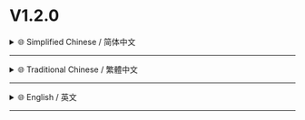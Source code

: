 # V1.2.0

<details>
<summary>🌐 Simplified Chinese / 简体中文</summary>

### ✨ 新增核心功能

- **🔉 输出设备切换器**
    - **一键快捷切换** - 新增「输出设备切换器」功能 通过快捷键 `⇪ CapsLock + ⌃ Control + A` 即可在所有可用的音频输出设备间**循环切换** 无论是内置输出 / 蓝牙耳机抑或是外接显示器音响 切换状态 行云流水
    - **智能即时反馈** - 每次切换均伴有**清晰的系统通知** 准确告知当前激活的音频设备

- **☁️ 配置档更新检测**
    - **自动更新检测** - 引入「自动更新检测」机制 配置加载后及每隔24小时 脚本会**自动从云端获取最新**的配置版本信息
    - **配置新版速递** - 当检测到新版本可用时 将通过系统通知温馨提醒 确保不错过任何功能升级与体验优化
    - **手动触发检查** - 新增快捷键 `⌘ Command + ⌥ Option + ⌃ Control + U` 可随时**手动触发**更新检查 即时了解配置状态

### 🛠️ 功能调整优化

- **🎵 乐曲随行微调**
    - **视觉风格精炼** - 菜单栏显示的曲目与艺人之间的分隔符从 `-` **优化**为更显精致的 `·`
    - **显示长度调整** - 对乐曲随行显示的最大长度限制从32调整为26 **以适应**更多的菜单栏场景

- **🚀 快速启动扩展**
    - 新增对 **Telegram** 的快速启动支持 现在可通过 `⇪ CapsLock + G` 快速聚焦或启动 Telegram

</details>

---

<details>
<summary>🌐 Traditional Chinese / 繁體中文</summary>

### ✨ 新增核心功能

- **🔉 輸出裝置切換器**
    - **一鍵快捷切換** - 新增「輸出裝置切換器」功能 透過快捷鍵 `⇪ CapsLock + ⌃ Control + A` 即可在所有可用的音訊輸出裝置間**循環切換** 無論是內建輸出／藍牙耳機抑或是外接螢幕喇叭 切換狀態 行雲流水
    - **智慧即時回饋** - 每次切換均伴有**清晰的系統通知** 準確告知當前啟用的音訊裝置

- **☁️ 設定檔更新檢查**
    - **自動更新檢查** - 引入「自動更新檢查」機制 設定檔載入後及每隔24小時 腳本會**自動從雲端獲取最新**的設定檔版本資訊
    - **設定檔新版通知** - 當偵測到新版本可用時 將透過系統通知溫馨提醒 確保不錯過任何功能升級與體驗優化
    - **手動觸發檢查** - 新增快捷鍵 `⌘ Command + ⌥ Option + ⌃ Control + U` 可隨時**手動觸發**更新檢查 即時了解設定檔狀態

### 🛠️ 功能調整優化

- **🎵 樂曲隨行微調**
    - **視覺風格精鍊** - 選單列顯示的曲目與演出者之間的分隔符號從 `-` **優化**為更顯精緻的 `·`
    - **顯示長度調整** - 對樂曲隨行顯示的最大長度限制從32調整為26 **以適應**更多選單列情境

- **🚀 快速啟動擴充**
    - 新增對 **Telegram** 的快速啟動支援 現在可透過 `⇪ CapsLock + G` 快速聚焦或啟動 Telegram

</details>

---

<details>
<summary>🌐 English / 英文</summary>

### ✨ New Core Features

- **🔉 Audio Device Switcher**
    - **One-Tap Audio Switching** - Introduced the "Audio Device Switcher" feature. Effortlessly cycle through all your audio output devices—be it built-in speakers, Bluetooth headphones, or external monitor speakers—with the `⇪ CapsLock + ⌃ Control + A` hotkey. Enjoy a truly fluid and seamless switching experience.
    - **Intelligent Instant Feedback** - Each switch triggers a clear system notification, accurately identifying the currently active audio device.

- **☁️ Configuration Profile Update Detection**
    - **Automatic Update Detection** - Introduced an "Automatic Update Detection" mechanism. Upon configuration load, and every 24 hours thereafter, the script automatically fetches the latest configuration version information from the cloud.
    - **Prompt New Version Notifications** - When a new version is detected, a friendly system notification will promptly alert you, ensuring you never miss out on feature upgrades and experience enhancements.
    - **Manual Update Check** - Added the `⌘ Command + ⌥ Option + ⌃ Control + U` hotkey to manually trigger an update check at any time, allowing you to instantly know the current configuration status.

### 🛠️ Feature Adjustments & Optimizations

- **🎵 Now Playing Display Fine-tuning**
    - **Visual Style Refinement** - The separator between the track title and artist in the menu bar has been optimized from `-` to a more refined `·`.
    - **Display Length Adjustment** - The maximum display length for Now Playing information has been adjusted from 32 to 26 characters to better accommodate various menu bar scenarios.

- **🚀 Quick Launch Expansion**
    - Added Quick Launch support for **Telegram**. You can now quickly focus or launch Telegram using `⇪ CapsLock + G`.

</details>

---
